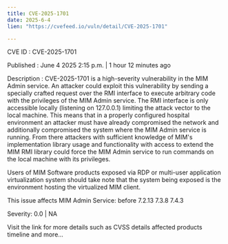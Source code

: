 ```yaml
---
title: CVE-2025-1701
date: 2025-6-4
lien: "https://cvefeed.io/vuln/detail/CVE-2025-1701"

---
```


CVE ID : CVE-2025-1701

Published :  June 4
2025
2:15 p.m. | 1 hour
12 minutes ago

Description : CVE-2025-1701 is a high-severity vulnerability in the MIM Admin service. An attacker could exploit this vulnerability by sending a specially crafted request over the RMI interface to execute arbitrary code with the privileges of the MIM Admin service. The RMI interface is only accessible locally (listening on 127.0.0.1)
limiting the attack vector to the local machine.  This means that in a properly configured hospital environment
an attacker must have already compromised the network and additionally compromised the system where the MIM Admin service is running.  From there
attackers with sufficient knowledge of MIM's implementation
library usage
and functionality with access to extend the MIM RMI library could force the MIM Admin service to run commands on the local machine with its privileges.

Users of MIM Software products exposed via RDP or multi-user application virtualization system should take note that the system being exposed is the environment hosting the virtualized MIM client.



This issue affects MIM Admin Service: before 7.2.13
7.3.8
7.4.3

Severity: 0.0 | NA

Visit the link for more details
such as CVSS details
affected products
timeline
and more...
